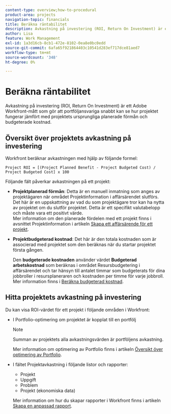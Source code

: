 ```yaml
---
content-type: overview;how-to-procedural
product-area: projects
navigation-topic: financials
title: Beräkna räntabilitet
description: Avkastning på investering (ROI, Return On Investment) är ett Adobe Workfront-mått som gör att portföljansvariga snabbt kan se hur projektet fungerar jämfört med projektets ursprungliga planerade förmån och budgeterade kostnad.
author: Lisa
feature: Work Management
exl-id: 1a3d16cb-8cb1-472e-8102-0ea8e0bc0edd
source-git-commit: 6afa65f921864403c10541d283ef717dce81aed7
workflow-type: tm+mt
source-wordcount: '348'
ht-degree: 0%

---
```


# Beräkna räntabilitet

Avkastning på investering (ROI, Return On Investment) är ett Adobe Workfront-mått som gör att portföljansvariga snabbt kan se hur projektet fungerar jämfört med projektets ursprungliga planerade förmån och budgeterade kostnad.

## Översikt över projektets avkastning på investering

Workfront beräknar avkastningen med hjälp av följande formel:

```
Project ROI = [(Project Planned Benefit - Project Budgeted Cost) / Project Budgeted Cost] x 100
```

Följande fält påverkar avkastningen på ett projekt:

* **Projektplanerad förmån**: Detta är en manuell inmatning som anges av projektägaren när området Projektinformation i affärsärendet slutförs. Det här är en uppskattning av vad du som projektägare tror kan ha nytta av projektet om du slutför projektet. Detta är ett specifikt valutabelopp och måste vara ett positivt värde.\
  Mer information om den planerade fördelen med ett projekt finns i avsnittet Projektinformation i artikeln [Skapa ett affärsärende för ett projekt](../../../manage-work/projects/define-a-business-case/create-business-case.md).

* **Projektbudgeterad kostnad**: Det här är den totala kostnaden som är associerad med projektet som den beräknas när du startar projektet första gången.

  Den **budgeterade kostnaden** använder värdet **Budgeterad arbetskostnad** som beräknas i området Resursbudgetering i affärsärendet och tar hänsyn till antalet timmar som budgeterats för dina jobbroller i resursplaneraren och kostnaden per timme för varje jobbroll.\
  Mer information finns i [Beräkna budgeterad kostnad](../../../manage-work/projects/project-finances/budgeted-cost.md).

## Hitta projektets avkastning på investering

Du kan visa ROI-värdet för ett projekt i följande områden i Workfront:

* I Portfolio-optimering om projektet är kopplat till en portfölj

  >[!NOTE]
  >
  >Summan av projektets alla avkastningsvärden är portföljens avkastning.

  Mer information om optimering av Portfolio finns i artikeln [Översikt över optimering av Portfolio](../../../manage-work/portfolios/portfolio-optimizer/portfolio-optimizer-overview.md).

* I fältet Projektavkastning i följande listor och rapporter: 

   * Projekt
   * Uppgift
   * Problem
   * Projekt (ekonomiska data)

  Mer information om hur du skapar rapporter i Workfront finns i artikeln [Skapa en anpassad rapport](../../../reports-and-dashboards/reports/creating-and-managing-reports/create-custom-report.md).
